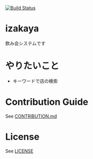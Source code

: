 [![Build Status](https://travis-ci.org/na0ya/izakaya.svg?branch=master)](https://travis-ci.org/na0ya/izakaya)

# izakaya
飲み会システムです

# やりたいこと

- キーワードで店の検索



# Contribution Guide
See [CONTRIBUTION.md](CONTRIBUTION.md)

# License
See [LICENSE](LICENSE)

